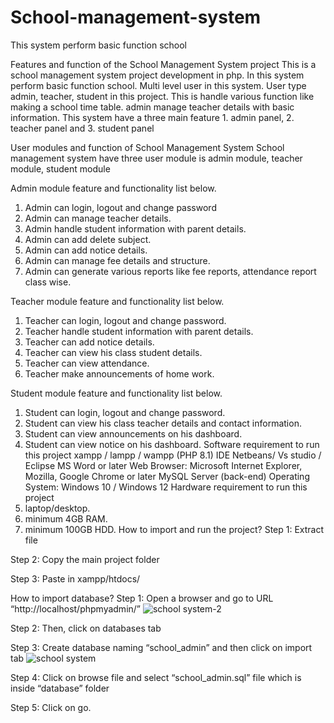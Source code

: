 # School-management-system
This system perform basic function school

Features and function of the School Management System project
This is a school management system project development in php. In this system perform basic function school. Multi level user in this system. User type admin, teacher, student in this project. This is handle various function like making a school time table. admin manage teacher details  with basic information. This system have a three main feature 1. admin panel, 2. teacher panel and 3. student panel

User modules and function of School Management System
School management system have three user module is admin module, teacher module, student module

Admin module feature and functionality list below.
1. Admin can login, logout and change password
2. Admin can manage teacher details.
3. Admin handle student information with parent details.
4. Admin can add delete subject.
5. Admin can add notice details.
6. Admin can manage fee details and structure. 
7. Admin can generate various reports like fee reports, attendance report class wise. 

Teacher module feature and functionality list below.
1. Teacher can login, logout and change password.
2. Teacher handle  student information with parent details.
3. Teacher can add notice details.
4. Teacher can view his class student details.
5. Teacher can view attendance. 
6. Teacher make announcements of home work.

Student module feature and functionality list below.
1. Student can login, logout and change password.
2. Student can view his class teacher details and contact information.
3. Student can view announcements on his dashboard.
4. Student can view notice on his dashboard.
Software requirement to run this project
xampp / lampp / wampp (PHP 8.1)
IDE Netbeans/ Vs studio / Eclipse
MS Word or later
Web Browser: Microsoft Internet Explorer, Mozilla, Google Chrome or later
MySQL Server (back-end)
Operating System: Windows 10 / Windows 12
Hardware requirement to run this project
1. laptop/desktop.
2. minimum 4GB RAM.
3. minimum 100GB HDD.
How to import and run the project?
Step 1: Extract file

Step 2: Copy the main project folder

Step 3: Paste in xampp/htdocs/

How to import database?
Step 1: Open a browser and go to URL “http://localhost/phpmyadmin/”
![school system-2](https://github.com/user-attachments/assets/bdf8651a-9978-489c-8a44-98801b6c43be)

Step 2: Then, click on  databases tab

Step 3: Create database naming “school_admin” and then click on import tab
![school system](https://github.com/user-attachments/assets/7ec5da3c-1d0f-443a-8e2b-8bb8b829fec9)

Step 4: Click on browse file and select “school_admin.sql” file which is inside “database” folder

Step 5: Click on go.
